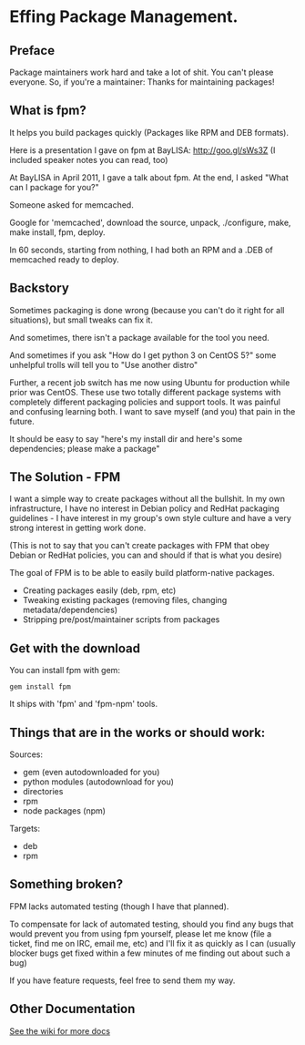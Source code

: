 # Effing Package Management.

## Preface

Package maintainers work hard and take a lot of shit. You can't please everyone. So, if you're a maintainer: Thanks for maintaining packages!

## What is fpm?

It helps you build packages quickly (Packages like RPM and DEB formats).

Here is a presentation I gave on fpm at BayLISA: <http://goo.gl/sWs3Z> (I
included speaker notes you can read, too)

At BayLISA in April 2011, I gave a talk about fpm. At the end, I asked "What
can I package for you?"

Someone asked for memcached.

Google for 'memcached', download the source, unpack, ./configure, make, make
install, fpm, deploy.

In 60 seconds, starting from nothing, I had both an RPM and a .DEB of memcached
ready to deploy.

## Backstory

Sometimes packaging is done wrong (because you can't do it right for all
situations), but small tweaks can fix it.

And sometimes, there isn't a package available for the tool you need.

And sometimes if you ask "How do I get python 3 on CentOS 5?" some unhelpful
trolls will tell you to "Use another distro"

Further, a recent job switch has me now using Ubuntu for production while prior
was CentOS. These use two totally different package systems with completely different
packaging policies and support tools. It was painful and confusing learning both. I
want to save myself (and you) that pain in the future.

It should be easy to say "here's my install dir and here's some dependencies;
please make a package"

## The Solution - FPM

I want a simple way to create packages without all the bullshit. In my own
infrastructure, I have no interest in Debian policy and RedHat packaging
guidelines - I have interest in my group's own style culture and have a very strong
interest in getting work done.

(This is not to say that you can't create packages with FPM that obey Debian or
RedHat policies, you can and should if that is what you desire)

The goal of FPM is to be able to easily build platform-native packages.

* Creating packages easily (deb, rpm, etc)
* Tweaking existing packages (removing files, changing metadata/dependencies)
* Stripping pre/post/maintainer scripts from packages

## Get with the download

You can install fpm with gem:

    gem install fpm

It ships with 'fpm' and 'fpm-npm' tools.

## Things that are in the works or should work:

Sources:

* gem (even autodownloaded for you)
* python modules (autodownload for you)
* directories
* rpm
* node packages (npm)

Targets:

* deb
* rpm

## Something broken?

FPM lacks automated testing (though I have that planned).

To compensate for lack of automated testing, should you find any bugs that
would prevent you from using fpm yourself, please let me know (file a ticket,
find me on IRC, email me, etc) and I'll fix it as quickly as I can (usually
blocker bugs get fixed within a few minutes of me finding out about such a bug)

If you have feature requests, feel free to send them my way.

## Other Documentation

[See the wiki for more docs](https://github.com/jordansissel/fpm/wiki)

